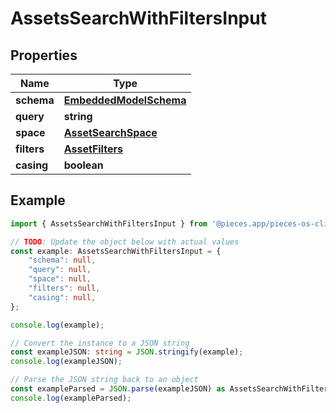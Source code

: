 
# AssetsSearchWithFiltersInput


## Properties

Name | Type
------------ | -------------
**schema** | [**EmbeddedModelSchema**](EmbeddedModelSchema)
**query** | **string**
**space** | [**AssetSearchSpace**](AssetSearchSpace)
**filters** | [**AssetFilters**](AssetFilters)
**casing** | **boolean**

## Example

```typescript
import { AssetsSearchWithFiltersInput } from '@pieces.app/pieces-os-client';

// TODO: Update the object below with actual values
const example: AssetsSearchWithFiltersInput = {
    "schema": null,
    "query": null,
    "space": null,
    "filters": null,
    "casing": null,
};

console.log(example);

// Convert the instance to a JSON string
const exampleJSON: string = JSON.stringify(example);
console.log(exampleJSON);

// Parse the JSON string back to an object
const exampleParsed = JSON.parse(exampleJSON) as AssetsSearchWithFiltersInput;
console.log(exampleParsed);
```


